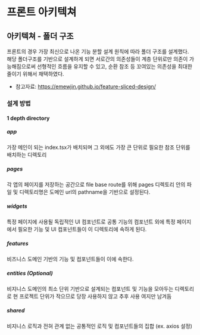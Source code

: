 # 프론트 아키텍쳐

## 아키텍쳐 - 폴더 구조

프론트의 경우 가장 최신으로 나온 기능 분할 설계 원칙에 따라 폴더 구조를 설계했다. 해당 폴더구조를 기반으로 설계하게 되면 서로간의 의존성들이 계층 단위로만 의존이 가능해짐으로써 선형적인 흐름을 유지할 수 있고, 순환 참조 등 꼬여있는 의존성을 최대한 줄이기 위해서 채택하였다.

- 참고자료: https://emewjin.github.io/feature-sliced-design/

### 설계 방법

#### 1 depth directory

##### app

가장 메인이 되는 index.tsx가 배치되며 그 외에도 가장 큰 단위로 필요한 참조 단위를 배치하는 디렉토리

##### pages

각 앱의 페이지를 저장하는 공간으로 file base route를 위해 pages 디렉토리 안의 파일 및 디렉토리명은 도메인 url의 pathname을 기반으로 설정된다.

##### widgets

특정 페이지에 사용될 독립적인 UI 컴포넌트로 공통 기능의 컴포넌트 외에 특정 페이지에서 필요한 기능 및 UI 컴포넌트들이 이 디렉토리에 속하게 된다.

##### features

비즈니스 도메인 기반의 기능 및 컴포넌트들이 이에 속한다.

##### entities (Optional)

비지니스 도메인의 최소 단위 기반으로 설계되는 컴포넌트 및 기능을 모아두는 디렉토리로 현 프로젝트 단위가 작으므로 당장 사용하지 않고 추후 사용 여지만 남겨둠

##### shared

비지니스 로직과 전혀 관계 없는 공통적인 로직 및 컴포넌트들의 집합 (ex. axios 설정)
